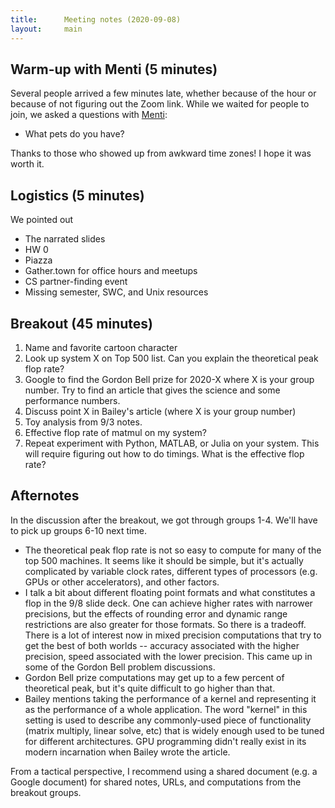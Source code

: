```yaml
---
title:      Meeting notes (2020-09-08)
layout:     main
---
```


## Warm-up with Menti (5 minutes)

Several people arrived a few minutes late, whether because of the hour
or because of not figuring out the Zoom link.  While we waited for
people to join, we asked a questions with
[Menti](https://www.mentimeter.com/):

- What pets do you have?

Thanks to those who showed up from awkward time zones!  I hope it was
worth it.

## Logistics (5 minutes)

We pointed out

- The narrated slides
- HW 0
- Piazza
- Gather.town for office hours and meetups
- CS partner-finding event
- Missing semester, SWC, and Unix resources

## Breakout (45 minutes)

1.  Name and favorite cartoon character
2.  Look up system X on Top 500 list.  Can you explain the theoretical
    peak flop rate?
3.  Google to find the Gordon Bell prize for 2020-X where X is
    your group number.  Try to find an article that gives the science
    and some performance numbers.
4.  Discuss point X in Bailey's article (where X is your group number)
5.  Toy analysis from 9/3 notes.
6.  Effective flop rate of matmul on my system?
7.  Repeat experiment with Python, MATLAB, or Julia on your system.
    This will require figuring out how to do timings.
    What is the effective flop rate?

## Afternotes

In the discussion after the breakout, we got through groups 1-4.
We'll have to pick up groups 6-10 next time.

- The theoretical peak flop rate is not so easy to compute for many of
  the top 500 machines.  It seems like it should be simple, but it's
  actually complicated by variable clock rates, different types of
  processors (e.g. GPUs or other accelerators), and other factors.
- I talk a bit about different floating point formats and what
  constitutes a flop in the 9/8 slide deck.  One can achieve higher
  rates with narrower precisions, but the effects of rounding error
  and dynamic range restrictions are also greater for those formats.
  So there is a tradeoff.  There is a lot of interest now in mixed
  precision computations that try to get the best of both worlds --
  accuracy associated with the higher precision, speed associated with
  the lower precision.  This came up in some of the Gordon Bell
  problem discussions.
- Gordon Bell prize computations may get up to a few percent of
  theoretical peak, but it's quite difficult to go higher than that.
- Bailey mentions taking the performance of a kernel and representing
  it as the performance of a whole application.  The word "kernel" in
  this setting is used to describe any commonly-used piece of
  functionality (matrix multiply, linear solve, etc) that is widely
  enough used to be tuned for different architectures.  GPU
  programming didn't really exist in its modern incarnation when
  Bailey wrote the article.

From a tactical perspective, I recommend using a shared document
(e.g. a Google document) for shared notes, URLs, and computations from the
breakout groups.
